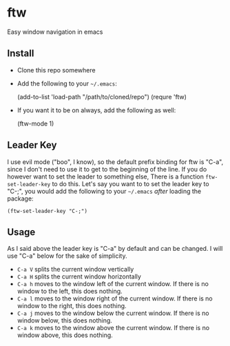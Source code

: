 ftw
===

Easy window navigation in emacs

Install
-------

 * Clone this repo somewhere
 * Add the following to your `~/.emacs`:

    (add-to-list 'load-path "/path/to/cloned/repo")
    (requre 'ftw)

 * If you want it to be on always, add the following as well:

    (ftw-mode 1)

 
Leader Key
----------

I use evil mode ("boo", I know), so the default prefix binding for ftw is "C-a", since I don't need to use it to get to the beginning of the line. If you do however want to set the leader to something else, There is a function `ftw-set-leader-key` to do this. Let's say you want to to set the leader key to "C-;", you would add the following to your `~/.emacs` _after_ loading the package:

    (ftw-set-leader-key "C-;")

Usage
-----

As I said above the leader key is "C-a" by default and can be changed. I will use "C-a" below for the sake of simplicity.

 * `C-a V` splits the current window vertically
 * `C-a H` splits the current window horizontally
 * `C-a h` moves to the window left of the current window. If there is no window to the left, this does nothing.
 * `C-a l` moves to the window right of the current window. If there is no window to the right, this does nothing.
 * `C-a j` moves to the window below the current window. If there is no window below, this does nothing.
 * `C-a k` moves to the window above the current window. If there is no window above, this does nothing.

